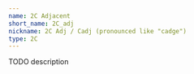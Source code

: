 ```yaml
---
name: 2C Adjacent
short_name: 2C_adj
nickname: 2C Adj / Cadj (pronounced like "cadge")
type: 2C
---
```


TODO description
